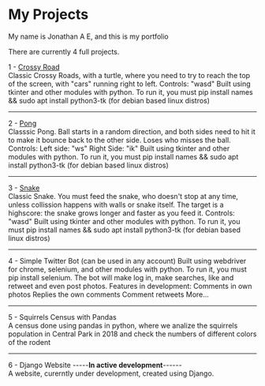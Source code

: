 # My Projects

My name is Jonathan A E, and this is my portfolio


There are currently 4 full projects.

1 - <a href="https://github.com/veggiedev/Curso-Python/tree/c76adde8082e5f09289a7f802e339a247a83adc9/d23_crossy_road">Crossy Road</a><br>
Classic Crossy Roads, with a turtle, where you need to try to reach the top of the screen, with "cars" running right to left.
Controls:
"wasd"
Built using tkinter and other modules with python. To run it, you must pip install names && sudo apt install python3-tk (for debian based linux distros)

---------------------------------------------------------------------------------------------------------

2 - <a href="https://github.com/veggiedev/Curso-Python/tree/a87febe7bc89de7b8353da83bb9aa9433f4aa4f5/Pong">Pong</a><br>
Classsic Pong. Ball starts in a random direction, and both sides need to hit it to make it bounce back to the other side. Loses who misses the ball.
Controls:
Left side: "ws" Right Side: "ik"
Built using tkinter and other modules with python. To run it, you must pip install names && sudo apt install python3-tk (for debian based linux distros)

---------------------------------------------------------------------------------------------------------

3 - <a href="https://github.com/veggiedev/Curso-Python/tree/2bde1a37661d84240e6feecd1ac486870926a4e7/snake%20game">Snake</a><br>
Classic Snake. You must feed the snake, who doesn't stop at any time, unless collission happens with walls or snake itself. The target is a highscore:
the snake grows longer and faster as you feed it.
Controls:
"wasd"
Built using tkinter and other modules with python. To run it, you must pip install names && sudo apt install python3-tk (for debian based linux distros)

---------------------------------------------------------------------------------------------------------

4 - Simple Twitter Bot (can be used in any account)
Built using webdriver for chrome, selenium,  and other modules with python. To run it, you must pip install selenium.
The bot will make log in, make searches, like and retweet and even post photos.
Features in development:
Comments in own photos
Replies the own comments
Comment retweets
More...

---------------------------------------------------------------------------------------------------------

5 - Squirrels Census with Pandas<br>
A census done using pandas in python, where we analize the squirrels population in Central Park in 2018 and check the numbers of different colors of the rodent

---------------------------------------------------------------------------------------------------------

6 - Django Website -----<b>In active development</b>------<br>
A website, curerntly under development, created using Django.
